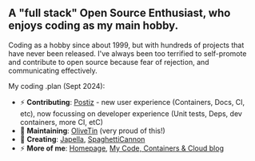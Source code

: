 ## A "full stack" Open Source Enthusiast, who enjoys coding as my main hobby.

Coding as a hobby since about 1999, but with hundreds of projects that have never been released. I've always been too terrified to self-promote and contribute to open source because fear of rejection, and communicating effectively. 

My coding .plan (Sept 2024):

- ⚡ **Contributing**: [Postiz](https://github.com/gitroomhq/postiz-app) - new user experience (Containers, Docs, CI, etc), now focussing on developer experience (Unit tests, Deps, dev containers, more CI, etC)
- 🔭 **Maintaining**: [OliveTin](https://github.com/OliveTin/OliveTin) (very proud of this!)
- 🌱 **Creating**: [Japella](https://github.com/jamesread/japella), [SpaghettiCannon](https://github.com/jamesread/SpaghettiCannon) 
- ⚡ **More of me**: [Homepage](https://jread.com), [My Code, Containers & Cloud blog](https://blog.jread.com)
